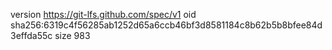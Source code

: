 version https://git-lfs.github.com/spec/v1
oid sha256:6319c4f56285ab1252d65a6ccb46bf3d8581184c8b62b5b8bfee84d3effda55c
size 983
